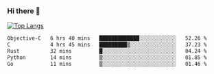 ### Hi there 👋

<!--
**3Xpl0it3r/3Xpl0it3r** is a ✨ _special_ ✨ repository because its `README.md` (this file) appears on your GitHub profile.

Here are some ideas to get you started:

- 🔭 I’m currently working on ...
- 🌱 I’m currently learning ...
- 👯 I’m looking to collaborate on ...
- 🤔 I’m looking for help with ...
- 💬 Ask me about ...
- 📫 How to reach me: ...
- 😄 Pronouns: ...
- ⚡ Fun fact: ...
-->


[![Top Langs](https://github-readme-stats.vercel.app/api/top-langs/?username=3Xpl0it3r&layout=compact)](https://github.com/3Xpl0it3r/3Xpl0it3r)

<!--START_SECTION:waka-->

```txt
Objective-C   6 hrs 40 mins   █████████████░░░░░░░░░░░░   52.26 %
C             4 hrs 45 mins   █████████▒░░░░░░░░░░░░░░░   37.23 %
Rust          32 mins         █░░░░░░░░░░░░░░░░░░░░░░░░   04.24 %
Python        14 mins         ▒░░░░░░░░░░░░░░░░░░░░░░░░   01.85 %
Go            11 mins         ▒░░░░░░░░░░░░░░░░░░░░░░░░   01.46 %
```

<!--END_SECTION:waka-->
